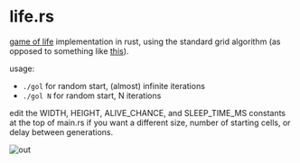 # life.rs

[game of life](https://en.wikipedia.org/wiki/Conway%27s_Game_of_Life) implementation in rust, using the standard grid algorithm (as opposed to something like [this](https://www.refsmmat.com/posts/2016-01-25-conway-game-of-life.html)).

usage:
-   `./gol` for random start, (almost) infinite iterations
-   `./gol N` for random start, N iterations


edit the WIDTH, HEIGHT, ALIVE_CHANCE, and SLEEP_TIME_MS constants at the top of main.rs if you want a different size, number of starting cells, or delay between generations.

![out](https://user-images.githubusercontent.com/15344581/52515599-9824e180-2c15-11e9-959e-0816327231a8.gif)
